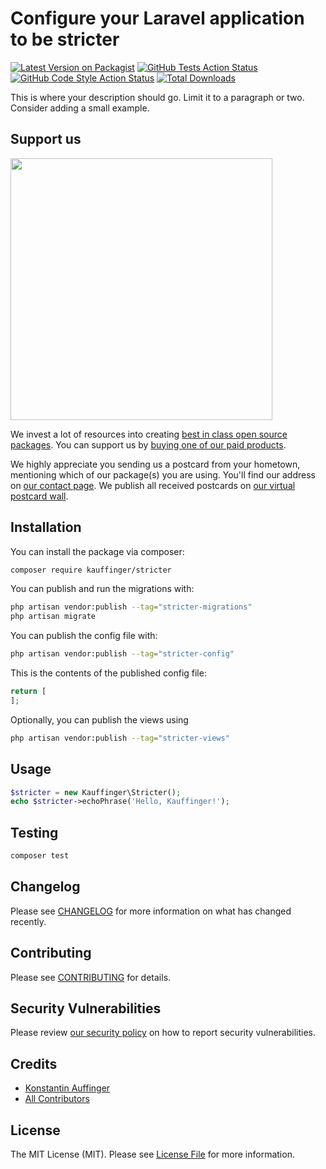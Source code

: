 # Configure your Laravel application to be stricter

[![Latest Version on Packagist](https://img.shields.io/packagist/v/kauffinger/stricter.svg?style=flat-square)](https://packagist.org/packages/kauffinger/stricter)
[![GitHub Tests Action Status](https://img.shields.io/github/actions/workflow/status/kauffinger/stricter/run-tests.yml?branch=main&label=tests&style=flat-square)](https://github.com/kauffinger/stricter/actions?query=workflow%3Arun-tests+branch%3Amain)
[![GitHub Code Style Action Status](https://img.shields.io/github/actions/workflow/status/kauffinger/stricter/fix-php-code-style-issues.yml?branch=main&label=code%20style&style=flat-square)](https://github.com/kauffinger/stricter/actions?query=workflow%3A"Fix+PHP+code+style+issues"+branch%3Amain)
[![Total Downloads](https://img.shields.io/packagist/dt/kauffinger/stricter.svg?style=flat-square)](https://packagist.org/packages/kauffinger/stricter)

This is where your description should go. Limit it to a paragraph or two. Consider adding a small example.

## Support us

[<img src="https://github-ads.s3.eu-central-1.amazonaws.com/stricter.jpg?t=1" width="419px" />](https://spatie.be/github-ad-click/stricter)

We invest a lot of resources into creating [best in class open source packages](https://spatie.be/open-source). You can support us by [buying one of our paid products](https://spatie.be/open-source/support-us).

We highly appreciate you sending us a postcard from your hometown, mentioning which of our package(s) you are using. You'll find our address on [our contact page](https://spatie.be/about-us). We publish all received postcards on [our virtual postcard wall](https://spatie.be/open-source/postcards).

## Installation

You can install the package via composer:

```bash
composer require kauffinger/stricter
```

You can publish and run the migrations with:

```bash
php artisan vendor:publish --tag="stricter-migrations"
php artisan migrate
```

You can publish the config file with:

```bash
php artisan vendor:publish --tag="stricter-config"
```

This is the contents of the published config file:

```php
return [
];
```

Optionally, you can publish the views using

```bash
php artisan vendor:publish --tag="stricter-views"
```

## Usage

```php
$stricter = new Kauffinger\Stricter();
echo $stricter->echoPhrase('Hello, Kauffinger!');
```

## Testing

```bash
composer test
```

## Changelog

Please see [CHANGELOG](CHANGELOG.md) for more information on what has changed recently.

## Contributing

Please see [CONTRIBUTING](CONTRIBUTING.md) for details.

## Security Vulnerabilities

Please review [our security policy](../../security/policy) on how to report security vulnerabilities.

## Credits

- [Konstantin Auffinger](https://github.com/62616071+kauffinger)
- [All Contributors](../../contributors)

## License

The MIT License (MIT). Please see [License File](LICENSE.md) for more information.
